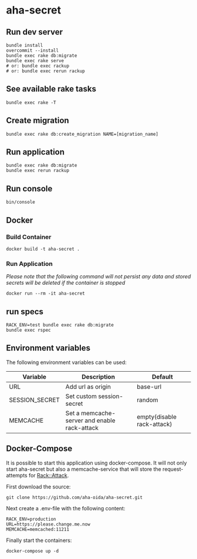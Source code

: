 # aha-secret

## Run dev server

```
bundle install
overcommit --install
bundle exec rake db:migrate
bundle exec rake serve
# or: bundle exec rackup
# or: bundle exec rerun rackup
```

## See available rake tasks

```
bundle exec rake -T
```

## Create migration

```
bundle exec rake db:create_migration NAME=[migration_name]
```

## Run application

```
bundle exec rake db:migrate
bundle exec rerun rackup
```

## Run console

```
bin/console
```

## Docker

### Build Container

```
docker build -t aha-secret .
```

### Run Application

*Please note that the following command will not persist any data and stored secrets will be deleted if the container is stopped*

```
docker run --rm -it aha-secret
```

## run specs

```
RACK_ENV=test bundle exec rake db:migrate
bundle exec rspec
```

## Environment variables

The following environment variables can be used:

| Variable       | Description | Default |
|----------------|-------------|---------|
| URL            | Add url as origin | base-url |
| SESSION_SECRET | Set custom session-secret | random |
| MEMCACHE       | Set a memcache-server and enable rack-attack | empty(disable rack-attack) |

## Docker-Compose

It is possible to start this application using docker-compose. It will not only start aha-secret but
also a memcache-service that will store the request-attempts for [Rack::Attack](https://github.com/rack/rack-attack).

First download the source:

```
git clone https://github.com/aha-oida/aha-secret.git
```

Next create a .env-file with the following content:

```
RACK_ENV=production
URL=https://please.change.me.now
MEMCACHE=memcached:11211
```

Finally start the containers:

```
docker-compose up -d
```
